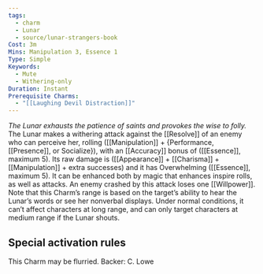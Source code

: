 ```yaml
---
tags:
  - charm
  - Lunar
  - source/lunar-strangers-book
Cost: 3m
Mins: Manipulation 3, Essence 1
Type: Simple
Keywords:
  - Mute
  - Withering-only
Duration: Instant
Prerequisite Charms:
  - "[[Laughing Devil Distraction]]"
---
```

*The Lunar exhausts the patience of saints and provokes the wise to folly.*
The Lunar makes a withering attack against the [[Resolve]] of an enemy who can perceive her, rolling ([[Manipulation]] + {Performance, [[Presence]], or Socialize}), with an [[Accuracy]] bonus of ([[Essence]], maximum 5). Its raw damage is ([[Appearance]] + [[Charisma]] + [[Manipulation]] + extra successes) and it has Overwhelming ([[Essence]], maximum 5). It can be enhanced both by magic that enhances inspire rolls, as well as attacks. An enemy crashed by this attack loses one [[Willpower]].
Note that this Charm’s range is based on the target’s ability to hear the Lunar’s words or see her nonverbal displays. Under normal conditions, it can’t affect characters at long range, and can only target characters at medium range if the Lunar shouts.


## Special activation rules

This Charm may be flurried.
Backer: C. Lowe